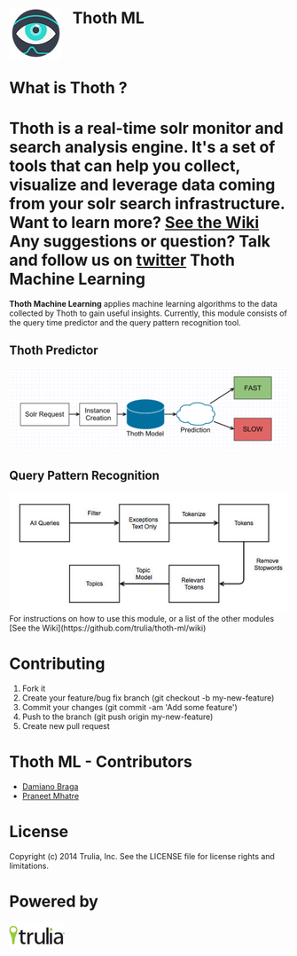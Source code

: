 <img align="left" src="img/thoth.png?raw=true">  &nbsp;&nbsp; Thoth ML
======================
<br><br>

What is Thoth ?
=====================
**Thoth** is a real-time solr monitor and search analysis engine. It's a set of tools that can help you collect, visualize and leverage data coming from your solr search infrastructure.
Want to learn more? [See the Wiki](https://github.com/trulia/thoth/wiki)
<br>
Any suggestions or question? Talk and follow us on [twitter](https://twitter.com/Project_Thoth)
Thoth Machine Learning
======================
**Thoth Machine Learning** applies machine learning algorithms to the data collected by Thoth to gain useful insights. Currently, this module consists of the query time predictor and the query pattern recognition tool.

Thoth Predictor
----------------

<img src="img/thoth-predictor.png?raw=true">

Query Pattern Recognition
---------------------------
<img src="img/topicmodeling.jpg?raw=true">
<br>
For instructions on how to use this module, or a list of the other modules [See the Wiki](https://github.com/trulia/thoth-ml/wiki)

Contributing
=======================
1. Fork it
2. Create your feature/bug fix branch (git checkout -b my-new-feature)
3. Commit your changes (git commit -am 'Add some feature')
4. Push to the branch (git push origin my-new-feature)
5. Create new pull request

Thoth ML - Contributors
=======================
- [Damiano Braga](https://github.com/dbraga)
- [Praneet Mhatre](https://github.com/pmhatre)

License
=============
Copyright (c) 2014 Trulia, Inc. See the LICENSE file for license rights and limitations.

Powered by
=============
<img align="left" src="img/powered-trulia.png?raw=true">

